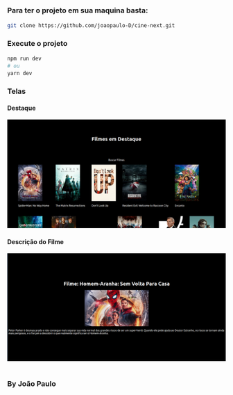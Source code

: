 ### Para ter o projeto em sua maquina basta:

```bash
git clone https://github.com/joaopaulo-D/cine-next.git
```
### Execute o projeto

```bash
npm run dev
# ou
yarn dev
```

### Telas 

#### Destaque
<img src="images/home.png"/>

#### Descrição do Filme

<img src="images/des.png"/>


<br>
<br>

### By João Paulo